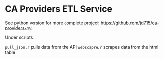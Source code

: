 # CA Providers ETL Service

See python version for more complete project:  https://github.com/jd715/ca-providers-py

Under scripts:

`pull_json.r` pulls data from the API
`webscapre.r` scrapes data from the html table
